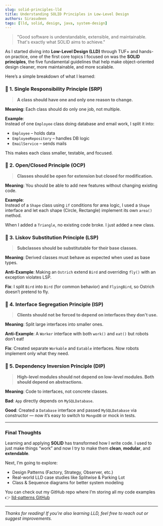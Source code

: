```yaml
---
slug: solid-principles-lld
title: Understanding SOLID Principles in Low-Level Design
authors: Sirasudeen
tags: [lld, solid, design, java, system-design]
---
```


> "Good software is understandable, extensible, and maintainable. That's exactly what SOLID aims to achieve."

As I started diving into **Low-Level Design (LLD)** through TUF+ and hands-on practice, one of the first core topics I focused on was the **SOLID principles**, the  five fundamental guidelines that help make object-oriented design cleaner, more maintainable, and more scalable.

Here’s a simple breakdown of what I learned:


### 🔹 1. Single Responsibility Principle (SRP)

> **A class should have one and only one reason to change.**

 **Meaning**: Each class should do only one job, not multiple.

 **Example**:  
Instead of one `Employee` class doing database and email work, I split it into:
- `Employee` – holds data  
- `EmployeeRepository` – handles DB logic  
- `EmailService` – sends mails

This makes each class smaller, testable, and focused.


### 🔹 2. Open/Closed Principle (OCP)

> **Classes should be open for extension but closed for modification.**

 **Meaning**: You should be able to add new features without changing existing code.

 **Example**:  
Instead of a `Shape` class using `if` conditions for area logic, I used a `Shape` interface and let each shape (Circle, Rectangle) implement its own `area()` method.

When I added a `Triangle`, no existing code broke. I just added a new class.


### 🔹 3. Liskov Substitution Principle (LSP)

> **Subclasses should be substitutable for their base classes.**

 **Meaning**: Derived classes must behave as expected when used as base types.

 **Anti-Example**: Making an `Ostrich` extend `Bird` and overriding `fly()` with an exception violates LSP.

 **Fix**: I split `Bird` into `Bird` (for common behavior) and `FlyingBird`, so Ostrich doesn’t pretend to fly.


### 🔹 4. Interface Segregation Principle (ISP)

> **Clients should not be forced to depend on interfaces they don't use.**

 **Meaning**: Split large interfaces into smaller ones.

 **Anti-Example**: A `Worker` interface with both `work()` and `eat()` but robots don’t eat!

 **Fix**: Created separate `Workable` and `Eatable` interfaces. Now robots implement only what they need.


### 🔹 5. Dependency Inversion Principle (DIP)

> **High-level modules should not depend on low-level modules. Both should depend on abstractions.**

 **Meaning**: Code to interfaces, not concrete classes.

 **Bad**: `App` directly depends on `MySQLDatabase`.

 **Good**: Created a `Database` interface and passed `MySQLDatabase` via constructor — now it’s easy to switch to `MongoDB` or mock in tests.

---

###  Final Thoughts

Learning and applying **SOLID** has transformed how I write code. I used to just make things “work” and now I try to make them **clean**, **modular**, and **extendable**.

Next, I’m going to explore:
- Design Patterns (Factory, Strategy, Observer, etc.)
- Real-world LLD case studies like Splitwise & Parking Lot
- Class & Sequence diagrams for better system modeling

You can check out my GitHub repo where I’m storing all my code examples 👉 [lld-patterns GitHub](https://github.com/Sirasudeen/Low-Level-Design)

---

_Thanks for reading! If you’re also learning LLD, feel free to reach out or suggest improvements._

